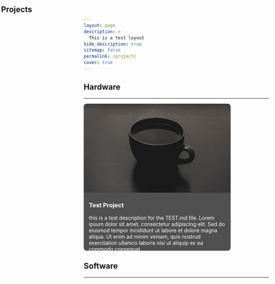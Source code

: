 ```yaml
---
layout: page
description: >
  This is a test layout
hide_description: true
sitemap: false
permalink: /project/
cover: true
---
```


<section>

  <link rel="stylesheet" href="/style.css">
  <div class="hero-container">
	<h1 class="hero glitch layers" data-text="Projects" style="position: absolute; top: 5px; left: 3px;">
  	<span>Projects</span></h1>
  </div>

</section>


## Hardware
---
<div style="display: flex; flex-wrap: wrap; gap: 20px;">

<div style="width: 400px;">
  <div style="flex: 1 1 calc(50% - 10px); box-sizing: border-box; position: relative; height: 400px;">
    <a href="https://tiredperson47.github.io/project/Test.md" style="display: block; position: relative; height: 100%; width: 100%;">
      <img src="/assets/img/steve-harvey@0,5x.jpg" alt="Test Project" style="width: 100%; height: 100%; max-height: 275px; object-fit: cover; border-radius: 8px;"/>
     <div style="padding: 1em; background: #505050; color: white; border-radius: 0 0 8px 8px; position: absolute; bottom: 0; left: 0; right: 0; max-height: 130px; overflow-y: auto;">
        <h3 style="margin-top: 10px; white-space: nowrap; overflow: hidden; text-overflow: ellipsis;">Test Project</h3>
        <p style="white-space: normal; margin: 0;">this is a test description for the TEST.md file. Lorem ipsum dolor sit amet, consectetur adipiscing elit. Sed do eiusmod tempor incididunt ut labore et dolore magna aliqua. Ut enim ad minim veniam, quis nostrud exercitation ullamco laboris nisi ut aliquip ex ea commodo consequat</p>
      </div>
    </a>
  </div>
</div>
<!-- Add more posts here -->
</div>

## Software
---
<div style="display: flex; flex-wrap: wrap; gap: 20px;">
<!-- Add more posts here -->
</div>